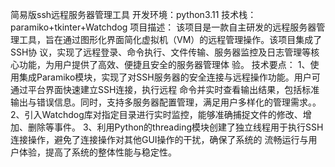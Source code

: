 简易版ssh远程服务器管理工具 
开发环境：python3.11
技术栈：paramiko+tkinter+Watchdog
项目描述：
该项目是一款自主研发的远程服务器管理工具，旨在通过图形化界面简化虚拟机（VM）的远程管理操作。该项目集成了SSH协
议，实现了远程登录、命令执行、文件传输、服务器监控及日志管理等核心功能，为用户提供了高效、便捷且安全的服务器管理体
验。
技术要点：
1、使用集成Paramiko模块，实现了对SSH服务器的安全连接与远程操作功能。用户可通过平台界面快速建立SSH连接，执行远程
命令并实时查看输出结果，包括标准输出与错误信息。同时，支持多服务器配置管理，满足用户多样化的管理需求。。
2、引入Watchdog库对指定目录进行实时监控，能够准确捕捉文件的修改、增加、删除等事件。
3、利用Python的threading模块创建了独立线程用于执行SSH连接操作，避免了连接操作对其他GUI操作的干扰，确保了系统的
流畅运行与用户体验，提高了系统的整体性能与稳定性。
